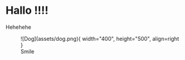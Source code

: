 # Hallo !!!!

Hehehehe
<figure markdown="span">
![Dog](assets/dog.png){ width="400", height="500", align=right }
<figcaption>Smile</figcaption>
</figure>
